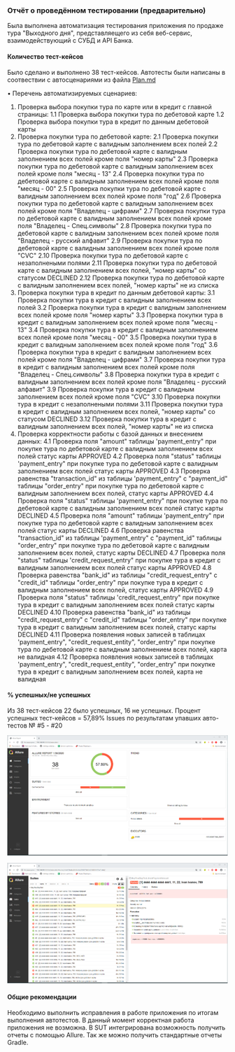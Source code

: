 ### Отчёт о проведённом тестировании (предварительно)

Была выполнена автоматизация тестирования приложения по продаже тура "Выходного дня", представляещего из себя веб-сервис, взаимодействующий с СУБД и API Банка.

#### Количество тест-кейсов

Было сделано и выполнено 38 тест-кейсов.
Автотесты были написаны в соотвествии с автосценариями из файла [Plan.md](https://github.com/anmak70/aqa-diplom/blob/master/Plan.md)

• Перечень автоматизируемых сценариев:
1. Проверка выбора покупки тура по карте или в кредит с главной страницы:
1.1 Проверка выбора покупки тура по дебетовой карте
1.2 Проверка выбора покупки тура в кредит по данным дебетовой карты
2. Проверка покупки тура по дебетовой карте:
2.1 Проверка покупки тура по дебетовой карте с валидным заполнением всех полей
2.2 Проверка покупки тура по дебетовой карте с валидным заполнением всех полей кроме поля "номер карты"
2.3 Проверка покупки тура по дебетовой карте с валидным заполнением всех полей кроме поля "месяц - 13"
2.4 Проверка покупки тура по дебетовой карте с валидным заполнением всех полей кроме поля "месяц - 00"
2.5 Проверка покупки тура по дебетовой карте с валидным заполнением всех полей кроме поля "год"
2.6 Проверка покупки тура по дебетовой карте с валидным заполнением всех полей кроме поля "Владелец - цифрами"
2.7 Проверка покупки тура по дебетовой карте с валидным заполнением всех полей кроме поля "Владелец - Спец.символы"
2.8 Проверка покупки тура по дебетовой карте с валидным заполнением всех полей кроме поля "Владелец - русский алфавит"
2.9 Проверка покупки тура по дебетовой карте с валидным заполнением всех полей кроме поля "CVC"
2.10 Проверка покупки тура по дебетовой карте с незаполнеными полями
2.11 Проверка покупки тура по дебетовой карте с валидным заполнением всех полей, "номер карты" со статусом DECLINED
2.12 Проверка покупки тура по дебетовой карте с валидным заполнением всех полей, "номер карты" не из списка
3. Проверка покупки тура в кредит по данным дебетовой карты:
3.1 Проверка покупки тура в кредит с валидным заполнением всех полей
3.2 Проверка покупки тура в кредит с валидным заполнением всех полей кроме поля "номер карты"
3.3 Проверка покупки тура в кредит с валидным заполнением всех полей кроме поля "месяц - 13"
3.4 Проверка покупки тура в кредит с валидным заполнением всех полей кроме поля "месяц - 00"
3.5 Проверка покупки тура в кредит с валидным заполнением всех полей кроме поля "год"
3.6 Проверка покупки тура в кредит с валидным заполнением всех полей кроме поля "Владелец - цифрами"
3.7 Проверка покупки тура в кредит с валидным заполнением всех полей кроме поля "Владелец - Спец.символы"
3.8 Проверка покупки тура в кредит с валидным заполнением всех полей кроме поля "Владелец - русский алфавит"
3.9 Проверка покупки тура в кредит с валидным заполнением всех полей кроме поля "CVC"
3.10 Проверка покупки тура в кредит с незаполнеными полями
3.11 Проверка покупки тура в кредит с валидным заполнением всех полей, "номер карты" со статусом DECLINED
3.12 Проверка покупки тура в кредит с валидным заполнением всех полей, "номер карты" не из списка
4. Проверка корректности работы с базой данных и внесением данных:
4.1 Проверка поля "amount" таблицы 'payment_entry" при покупке тура по дебетовой карте с валидным заполнением всех полей статус карты APPROVED
4.2 Проверка поля "status" таблицы 'payment_entry" при покупке тура по дебетовой карте с валидным заполнением всех полей статус карты APPROVED
4.3 Проверка равенства "transaction_id" из таблицы 'payment_entry" с "payment_id" таблицы "order_entry" при покупке тура по дебетовой карте с валидным заполнением всех полей, статус карты APPROVED
4.4 Проверка поля "status" таблицы 'payment_entry" при покупке тура по дебетовой карте с валидным заполнением всех полей статус карты DECLINED
4.5 Проверка поля "amount" таблицы 'payment_entry" при покупке тура по дебетовой карте с валидным заполнением всех полей статус карты DECLINED
4.6 Проверка равенства "transaction_id" из таблицы 'payment_entry" с "payment_id" таблицы "order_entry" при покупке тура по дебетовой карте с валидным заполнением всех полей, статус карты DECLINED
4.7 Проверка поля "status" таблицы 'credit_request_entry" при покупке тура в кредит с валидным заполнением всех полей статус карты APPROVED
4.8 Проверка равенства "bank_id" из таблицы "credit_request_entry" с "credit_id" таблицы "order_entry" при покупке тура в кредит с валидным заполнением всех полей, статус карты APPROVED
4.9 Проверка поля "status" таблицы 'credit_request_entry" при покупке тура в кредит с валидным заполнением всех полей статус карты DECLINED
4.10 Проверка равенства "bank_id" из таблицы "credit_request_entry" с "credit_id" таблицы "order_entry" при покупке тура в кредит с валидным заполнением всех полей, статус карты DECLINED
4.11 Проверка появления новых записей в таблицах 'payment_entry", "credit_request_entity", "order_entry" при покупке тура по дебетовой карте с валидным заполнением всех полей, карта не валидная
4.12 Проверка появления новых записей в таблицах 'payment_entry", "credit_request_entity", "order_entry" при покупке тура в кредит с валидным заполнением всех полей, карта не валидная

#### % успешных/не успешных

Из 38 тест-кейсов 22 было успешных, 16 не успешных. Процент успешных тест-кейсов = 57,89%
Issues по результатам упавших авто-тестов № #5 - #20

![Отчет по авто-тестам](/pic/Allure_1.png)

![Отчет по авто-тестам](pic/Allure_3.png)

#### Общие рекомендации

Необходимо выполнить исправления в работе приложения по итогам выполнения автотестов. В данный момент корректная работа приложения не возможна. В SUT интегрирована возможность получить отчеты с помощью Allure. Так же можно получить стандартные отчеты  Gradle.


